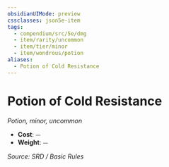 ```yaml
---
obsidianUIMode: preview
cssclasses: json5e-item
tags:
  - compendium/src/5e/dmg
  - item/rarity/uncommon
  - item/tier/minor
  - item/wondrous/potion
aliases:
  - Potion of Cold Resistance
---
```

# Potion of Cold Resistance
*Potion, minor, uncommon*  

- **Cost**: ⏤
- **Weight**: ⏤

*Source: SRD / Basic Rules*